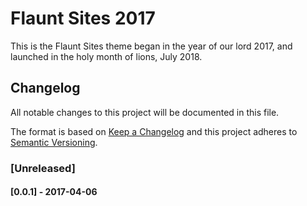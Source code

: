 

Flaunt Sites 2017
===

This is the Flaunt Sites theme began in the year of our lord 2017, and launched in the holy month of lions, July 2018.


## Changelog
All notable changes to this project will be documented in this file.

The format is based on [Keep a Changelog](http://keepachangelog.com/en/1.0.0/)
and this project adheres to [Semantic Versioning](http://semver.org/spec/v2.0.0.html).

### [Unreleased]

#### [0.0.1] - 2017-04-06
